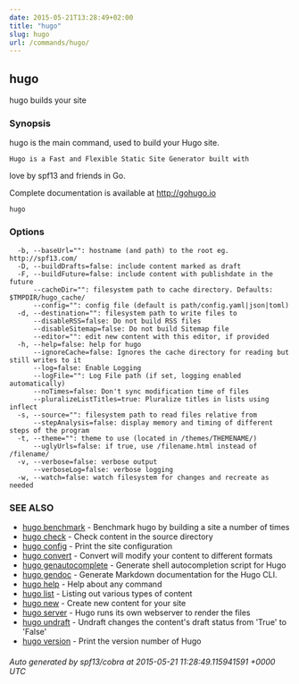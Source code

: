 ```yaml
---
date: 2015-05-21T13:28:49+02:00
title: "hugo"
slug: hugo
url: /commands/hugo/
---
```

## hugo

hugo builds your site

### Synopsis


hugo is the main command, used to build your Hugo site. 
	
	Hugo is a Fast and Flexible Static Site Generator built with
love by spf13 and friends in Go.

Complete documentation is available at http://gohugo.io

```
hugo
```

### Options

```
  -b, --baseUrl="": hostname (and path) to the root eg. http://spf13.com/
  -D, --buildDrafts=false: include content marked as draft
  -F, --buildFuture=false: include content with publishdate in the future
      --cacheDir="": filesystem path to cache directory. Defaults: $TMPDIR/hugo_cache/
      --config="": config file (default is path/config.yaml|json|toml)
  -d, --destination="": filesystem path to write files to
      --disableRSS=false: Do not build RSS files
      --disableSitemap=false: Do not build Sitemap file
      --editor="": edit new content with this editor, if provided
  -h, --help=false: help for hugo
      --ignoreCache=false: Ignores the cache directory for reading but still writes to it
      --log=false: Enable Logging
      --logFile="": Log File path (if set, logging enabled automatically)
      --noTimes=false: Don't sync modification time of files
      --pluralizeListTitles=true: Pluralize titles in lists using inflect
  -s, --source="": filesystem path to read files relative from
      --stepAnalysis=false: display memory and timing of different steps of the program
  -t, --theme="": theme to use (located in /themes/THEMENAME/)
      --uglyUrls=false: if true, use /filename.html instead of /filename/
  -v, --verbose=false: verbose output
      --verboseLog=false: verbose logging
  -w, --watch=false: watch filesystem for changes and recreate as needed
```

### SEE ALSO
* [hugo benchmark](/commands/hugo_benchmark/)	 - Benchmark hugo by building a site a number of times
* [hugo check](/commands/hugo_check/)	 - Check content in the source directory
* [hugo config](/commands/hugo_config/)	 - Print the site configuration
* [hugo convert](/commands/hugo_convert/)	 - Convert will modify your content to different formats
* [hugo genautocomplete](/commands/hugo_genautocomplete/)	 - Generate shell autocompletion script for Hugo
* [hugo gendoc](/commands/hugo_gendoc/)	 - Generate Markdown documentation for the Hugo CLI.
* [hugo help](/commands/hugo_help/)	 - Help about any command
* [hugo list](/commands/hugo_list/)	 - Listing out various types of content
* [hugo new](/commands/hugo_new/)	 - Create new content for your site
* [hugo server](/commands/hugo_server/)	 - Hugo runs its own webserver to render the files
* [hugo undraft](/commands/hugo_undraft/)	 - Undraft changes the content's draft status from 'True' to 'False'
* [hugo version](/commands/hugo_version/)	 - Print the version number of Hugo

###### Auto generated by spf13/cobra at 2015-05-21 11:28:49.115941591 +0000 UTC
